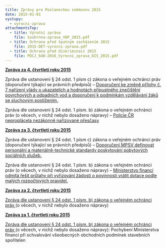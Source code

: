 ```yaml
---
title: Zprávy pro Poslaneckou sněmovnu 2015
date: 2015-01-01
vystupy:
  - vyrocni-zprava
attachmentsTop:
  - title: Výroční zpráva
    file: Souhrnna-zprava_VOP_2015.pdf
  - title: Ochrana před špatným zacházením 2015
    file: 2015-DET-vyrocni-zprava.pdf
  - title: Ochrana před diskriminací 2015
    file: PDCJ_640-2016_Vyrocni_zprava_DIS_2015.pdf
---
```


**[Zpráva za 4. čtvrtletí roku 2015](2015_4_Q.pdf)**

Zpráva dle ustanovení § 24 odst. 1 písm c) zákona o veřejném ochránci práv (doporučení týkající se právních předpisů) – [Doporučení ke změně přílohy č. 7 nařízení vlády o ukazatelích a hodnotách přípustného znečištění povrchových a odpadních vod a doporučení k podmínkám vzdělávání žáků se sluchovým postižením.](2015_4_Q-doporuceni.pdf)

Zpráva dle ustanovení § 24 odst. 1 písm. b) zákona o veřejném ochránci práv (o věcech, v nichž nebylo dosaženo nápravy) – [Policie ČR neproplácela nezákonně nařizované přesčasy](2015_4_Q-sankce.pdf)

**[Zpráva za 3. čtvrtletí roku 2015](2015_3_Q.pdf)**

Zpráva dle ustanovení § 24 odst. 1 písm c) zákona o veřejném ochránci práv (doporučení týkající se právních předpisů) – [Doporučení MPSV definovat personální a materiálně-technické standardy poskytování pobytových sociálních služeb.](2015_3_Q-doporuceni.pdf)

Zpráva dle ustanovení § 24 odst. 1 písm. b) zákona o veřejném ochránci práv (o věcech, v nichž nebylo dosaženo nápravy) – [Ministerstvo financí odmítá řešit průtahy při vyřizování žádosti o povinnosti vrátit dotace podle malých rozpočtových pravidel.](2015_3_Q-sankce.pdf)

**[Zpráva za 2. čtvrtletí roku 2015](2015_2_Q.pdf)**

[Zpráva dle ustanovení § 24 odst. 1 písm. b) zákona o veřejném ochránci práv ](2015_2_Q-sankce.pdf)
(o věcech, v nichž nebylo dosaženo nápravy)

**[Zpráva za 1. čtvrtletí roku 2015](2015_1_Q.pdf)**

[Zpráva dle ustanovení § 24 odst. 1 písm. b) zákona o veřejném ochránci práv ](2015_1_Q-sankce-MF.pdf)
(o věcech, v nichž nebylo dosaženo nápravy): Pochybení Ministerstva financí při schvalování všeobecných obchodních podmínek stavebních spořitelen

